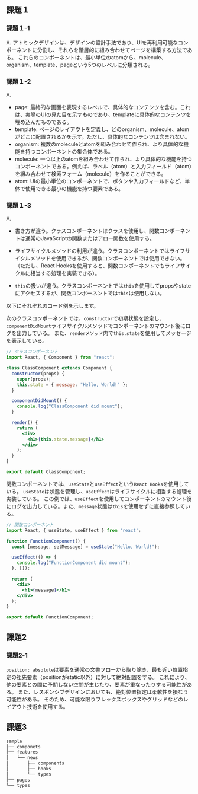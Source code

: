 ## 課題１
### 課題１-1
A.
アトミックデザインは、デザインの設計手法であり、UIを再利用可能なコンポーネントに分割し、それらを階層的に組み合わせてページを構築する方法である。
これらのコンポーネントは、最小単位のatomから、molecule、organism、template、pageという5つのレベルに分類される。

### 課題１-2
A.
- page: 最終的な画面を表現するレベルで、具体的なコンテンツを含む。これは、実際のUIの見た目を示すものであり、templateに具体的なコンテンツを埋め込んだものである。
- template: ページのレイアウトを定義し、どのorganism、molecule、atomがどこに配置されるかを示す。ただし、具体的なコンテンツは含まれない。
- organism: 複数のmoleculeとatomを組み合わせて作られ、より具体的な機能を持つコンポーネントの集合体である。
- molecule: 一つ以上のatomを組み合わせて作られ、より具体的な機能を持つコンポーネントである。例えば、ラベル（atom）と入力フィールド（atom）を組み合わせて検索フォーム（molecule）を作ることができる。
- atom: UIの最小単位のコンポーネントで、ボタンや入力フィールドなど、単体で使用できる最小の機能を持つ要素である。

### 課題１-3
A.

- 書き方が違う。クラスコンポーネントはクラスを使用し、関数コンポーネントは通常のJavaScriptの関数またはアロー関数を使用する。

- ライフサイクルメソッドの利用が違う。クラスコンポーネントではライフサイクルメソッドを使用できるが、関数コンポーネントでは使用できない。（ただし、React Hooksを使用すると、関数コンポーネントでもライフサイクルに相当する処理を実装できる）。

- `this`の扱いが違う。クラスコンポーネントでは`this`を使用してpropsやstateにアクセスするが、関数コンポーネントでは`this`は使用しない。

以下にそれぞれのコード例を示します。

次のクラスコンポーネントでは、`constructor`で初期状態を設定し、`componentDidMount`ライフサイクルメソッドでコンポーネントのマウント後にログを出力している。
また、`renderメソッド`内で`this.state`を使用してメッセージを表示している。

```jsx
// クラスコンポーネント
import React, { Component } from "react";

class ClassComponent extends Component {
  constructor(props) {
    super(props);
    this.state = { message: "Hello, World!" };
  }

  componentDidMount() {
    console.log("ClassComponent did mount");
  }

  render() {
    return (
      <div>
        <h1>{this.state.message}</h1>
      </div>
    );
  }
}

export default ClassComponent;
```

関数コンポーネントでは、`useState`と`useEffect`という`React Hooks`を使用している。
`useState`は状態を管理し、`useEffect`はライフサイクルに相当する処理を実装している。
この例では、`useEffect`を使用してコンポーネントのマウント後にログを出力している。また、`message`状態は`this`を使用せずに直接参照している。

```jsx
// 関数コンポーネント
import React, { useState, useEffect } from 'react';

function FunctionComponent() {
  const [message, setMessage] = useState("Hello, World!");

  useEffect(() => {
    console.log("FunctionComponent did mount");
  }, []);

  return (
    <div>
      <h1>{message}</h1>
    </div>
  );
}

export default FunctionComponent;
```

## 課題2

### 課題2-1
`position: absolute`は要素を通常の文書フローから取り除き、最も近い位置指定の祖先要素（positionがstatic以外）に対して絶対配置をする。
これにより、他の要素との間に予期しない空間が生じたり、要素が重なったりする可能性がある。
また、レスポンシブデザインにおいても、絶対位置指定は柔軟性を損なう可能性がある。
そのため、可能な限りフレックスボックスやグリッドなどのレイアウト技術を使用する。

## 課題3

```txt
sample
├── componets
├── features
│   └── news
│       ├── components
│       ├── hooks
│       └── types
├── pages
└── types
```
